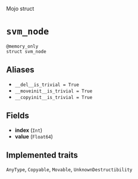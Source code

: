 Mojo struct

# `svm_node`

```mojo
@memory_only
struct svm_node
```

## Aliases

- `__del__is_trivial = True`
- `__moveinit__is_trivial = True`
- `__copyinit__is_trivial = True`

## Fields

- **index** (`Int`)
- **value** (`Float64`)

## Implemented traits

`AnyType`, `Copyable`, `Movable`, `UnknownDestructibility`

